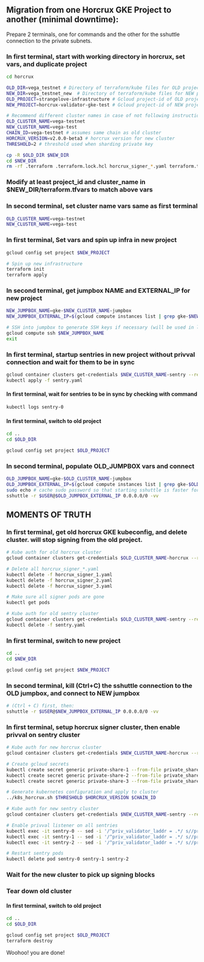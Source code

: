 ## Migration from one Horcrux GKE Project to another (minimal downtime):

Prepare 2 terminals, one for commands and the other for the sshuttle connection to the private subnets.

### In first terminal, start with working directory in horcrux, set vars, and duplicate project
```bash
cd horcrux

OLD_DIR=vega_testnet # Directory of terraform/kube files for OLD project
NEW_DIR=vega_testnet_new  # Directory of terraform/kube files for NEW project
OLD_PROJECT=strangelove-infrastructure # Gcloud project-id of OLD project
NEW_PROJECT=horcrux-validator-gke-test # Gcloud project-id of NEW project

# Recommend different cluster names in case of not following instructions perfectly
OLD_CLUSTER_NAME=vega-testnet
NEW_CLUSTER_NAME=vega-test
CHAIN_ID=vega-testnet # assumes same chain as old cluster
HORCRUX_VERSION=v2.0.0-beta3 # horcrux version for new cluster
THRESHOLD=2 # threshold used when sharding private key

cp -R $OLD_DIR $NEW_DIR
cd $NEW_DIR
rm -rf .terraform .terraform.lock.hcl horcrux_signer_*.yaml terraform.tfstate
```

### Modify at least project_id and cluster_name in $NEW_DIR/terraform.tfvars to match above vars

### In second terminal, set cluster name vars same as first terminal

```bash
OLD_CLUSTER_NAME=vega-testnet
NEW_CLUSTER_NAME=vega-test
```

### In first terminal, Set vars and spin up infra in new project
```bash
gcloud config set project $NEW_PROJECT

# Spin up new infrastructure
terraform init
terraform apply
```

### In second terminal, get jumpbox NAME and EXTERNAL_IP for new project
```bash
NEW_JUMPBOX_NAME=gke-$NEW_CLUSTER_NAME-jumpbox
NEW_JUMPBOX_EXTERNAL_IP=$(gcloud compute instances list | grep gke-$NEW_CLUSTER_NAME-jumpbox | awk '{ print $5}')

# SSH into jumpbox to generate SSH keys if necessary (will be used in later step)
gcloud compute ssh $NEW_JUMPBOX_NAME
exit
```

### In first terminal, startup sentries in new project without privval connection and wait for them to be in sync
```bash
gcloud container clusters get-credentials $NEW_CLUSTER_NAME-sentry --region us-central1
kubectl apply -f sentry.yaml
```

#### In first terminal, wait for sentries to be in sync by checking with command
```bash
kubectl logs sentry-0
```

#### In first terminal, switch to old project

```bash
cd ..
cd $OLD_DIR

gcloud config set project $OLD_PROJECT
```

### In second terminal, populate OLD_JUMPBOX vars and connect

```bash
OLD_JUMPBOX_NAME=gke-$OLD_CLUSTER_NAME-jumpbox
OLD_JUMPBOX_EXTERNAL_IP=$(gcloud compute instances list | grep gke-$OLD_CLUSTER_NAME-jumpbox | awk '{ print $5}')
sudo echo # cache sudo password so that starting sshuttle is faster for moments of truth below
sshuttle -r $USER@$OLD_JUMPBOX_EXTERNAL_IP 0.0.0.0/0 -vv
```

## MOMENTS OF TRUTH

### In first terminal, get old horcrux GKE kubeconfig, and delete cluster. will stop signing from the old project.
```bash
# Kube auth for old horcrux cluster
gcloud container clusters get-credentials $OLD_CLUSTER_NAME-horcrux --region us-central1

# Delete all horcrux_signer_*.yaml
kubectl delete -f horcrux_signer_1.yaml
kubectl delete -f horcrux_signer_2.yaml
kubectl delete -f horcrux_signer_3.yaml

# Make sure all signer pods are gone
kubectl get pods

# Kube auth for old sentry cluster
gcloud container clusters get-credentials $OLD_CLUSTER_NAME-sentry --region us-central1
kubectl delete -f sentry.yaml
```

### In first terminal, switch to new project
```bash
cd ..
cd $NEW_DIR

gcloud config set project $NEW_PROJECT
```

### In second terminal, kill (Ctrl+C) the sshuttle connection to the OLD jumpbox, and connect to NEW jumpbox

```bash
# (Ctrl + C) first, then:
sshuttle -r $USER@$NEW_JUMPBOX_EXTERNAL_IP 0.0.0.0/0 -vv
```

### In first terminal, setup horcrux signer cluster, then enable privval on sentry cluster

```bash
# Kube auth for new horcrux cluster
gcloud container clusters get-credentials $NEW_CLUSTER_NAME-horcrux --region us-central1

# Create gcloud secrets
kubectl create secret generic private-share-1 --from-file private_share_1.json
kubectl create secret generic private-share-2 --from-file private_share_2.json
kubectl create secret generic private-share-3 --from-file private_share_3.json

# Generate kubernetes configuration and apply to cluster
../k8s_horcrux.sh $THRESHOLD $HORCRUX_VERSION $CHAIN_ID

# Kube auth for new sentry cluster
gcloud container clusters get-credentials $NEW_CLUSTER_NAME-sentry --region us-central1

# Enable privval listener on all sentries
kubectl exec -it sentry-0 -- sed -i '/^priv_validator_laddr = .*/ s//priv_validator_laddr = "tcp:\/\/0.0.0.0:1234"/' /root/.gaia/config/config.toml
kubectl exec -it sentry-1 -- sed -i '/^priv_validator_laddr = .*/ s//priv_validator_laddr = "tcp:\/\/0.0.0.0:1234"/' /root/.gaia/config/config.toml
kubectl exec -it sentry-2 -- sed -i '/^priv_validator_laddr = .*/ s//priv_validator_laddr = "tcp:\/\/0.0.0.0:1234"/' /root/.gaia/config/config.toml

# Restart sentry pods
kubectl delete pod sentry-0 sentry-1 sentry-2
```

### Wait for the new cluster to pick up signing blocks

### Tear down old cluster

#### In first terminal, switch to old project

```bash
cd ..
cd $OLD_DIR

gcloud config set project $OLD_PROJECT
terraform destroy
```

Woohoo! you are done!
